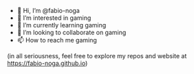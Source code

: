 - 👋 Hi, I’m @fabio-noga
- 👀 I’m interested in gaming
- 🌱 I’m currently learning gaming
- 💞️ I’m looking to collaborate on gaming
- 📫 How to reach me gaming

(in all seriousness, feel free to explore my repos and website at https://fabio-noga.github.io)
